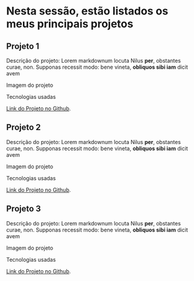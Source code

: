 # Nesta sessão, estão listados os meus principais projetos

## Projeto 1

Descrição do projeto:
Lorem markdownum locuta Nilus **per**, obstantes curae, non. Supponas recessit
modo: bene vineta, **obliquos sibi iam** dicit avem

Imagem do projeto

Tecnologias usadas

[Link do Projeto no Github](http://mea.org/).

## Projeto 2

Descrição do projeto:
Lorem markdownum locuta Nilus **per**, obstantes curae, non. Supponas recessit
modo: bene vineta, **obliquos sibi iam** dicit avem

Imagem do projeto

Tecnologias usadas

[Link do Projeto no Github](http://mea.org/).

## Projeto 3

Descrição do projeto:
Lorem markdownum locuta Nilus **per**, obstantes curae, non. Supponas recessit
modo: bene vineta, **obliquos sibi iam** dicit avem

Imagem do projeto

Tecnologias usadas

[Link do Projeto no Github](http://mea.org/).